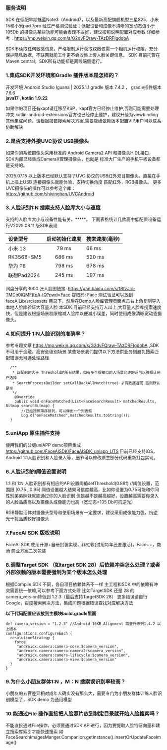 ###  服务说明
   SDK 在低配早期魅蓝Note3（Android7，以及最新高配旗舰机型三星S25，小米15和小米pad 7pro
   经过严格测试验证；低配设备和成像不清晰的宽动态值小于105Db 的摄像头某些功能可能会表现不友好，建议按照说明配置对应参数
   详细参考：https://mp.weixin.qq.com/s/G2dvFQraw-TAzDRFIgdobA
  
   SDK不读取任何敏感信息，严格限制运行获取权限仅需一个相机运行权限，充分保护隐私数据，不联网就能工作更不会收集上传人脸关键信息。
   SDK 目前托管在Maven central，SDK所有功能都是离线端侧运行。

### 1.集成SDK开发环境和Gradle 插件版本是怎样的？
   开发环境 Android Studio Iguana | 2025.1.1
   gradle 版本 7.4.2 ， gradle插件版本 7.6.6  
   **java17 , kotlin 1.9.22**

   如果你的项目还有kapt请迁移至KSP，kapt官方已经停止维护,否则可能需要处理冲突
   kotlin-android-extensions官方也已经停止维护，建议升级为viewbinding
   其他集成问题，请根据报错搜索解决方案,需要降级依赖版本配置VIP用户可以联系协助解决

### 2.是否支持外接UVC协议 USB摄像头
   如果你的系统摄像头采用标准的 Android Camera2 API 和摄像头HIDL接口，SDK内部已经集成CameraX管理摄像头，也就是
   标准大厂生产的手机平板设备都是支持的。
   
   2025.07.15 以上版本已经默认支持了UVC 协议的USB红外双目摄像头，直接在手机上插上USB 连接摄像头就能体验，支持切换角度
   匹配红外，RGB摄像头。 更多UVC摄像头的操作可以参考这个库：https://github.com/shiyinghan/UVCAndroid


### 3.人脸识别1:N 搜索支持人脸库大小与速度
  支持的人脸库大小与设备性能有关，*****。
  下面表格统计几款高中低配置设备运行V2025.08.11 版SDK表现

  | 设备型号         | 启动初始化速度 | 搜索速度(毫秒) |
  |:---------------|:-------:|:---------|
  | 小米 13         |  79 ms  | 66 ms    | 
  | RK3568-SM5     | 686 ms  | 520 ms   | 
  | 华为 P8          | 798 ms  | 678 ms   | 
  | 联想Pad2024      | 245 ms  | 197 ms   |

   网盘分享的3000 张人脸图链接: https://pan.baidu.com/s/1RfzJlc-TMDb0lQMFKpA-tQ?pwd=Face 提取码: Face
   测试验证可以放到faceAILib/src/assets 目录下，然后在Demo人脸库管理页面点击右上角复制导入本地人脸库验证大容量人脸
   本SDK 目前已经支持万人以上,大容量人脸库搜索速度快，但是建议根据场景权限缩减人脸库以便减小误差，同时使用成像清晰宽动态摄像头。
   

### 4.如何提升 1:N人脸识别的准确率？
   参考专题文章 https://mp.weixin.qq.com/s/G2dvFQraw-TAzDRFIgdobA ,SDK不可用于金融，高安全级别场景
   某些场景我们提供以下方法供业务侧避免搜索匹配错误无可选处理路径

   ```
     /**
      * 匹配到的大于 Threshold的所有结果，如有多个很相似的人场景允许的话可以弹框让用户选择
      * SearchProcessBuilder setCallBackAllMatch(true) 才有数据返回 否则默认是空
      */
       @Override
       public void onFaceMatched(List<FaceSearchResult> matchedResults, Bitmap searchBitmap) {
          //已经按照降序排列，可以弹出一个列表框
          Log.d("onFaceMatched",matchedResults.toString());
     }                   
   ```

### 5.uniApp 原生插件支持
   使用我们的公版uniAPP demo项目集成  https://github.com/FaceAISDK/FaceAISDK_uniapp_UTS
   目前已经支持iOS，Android 1:1人脸识别和人脸录入等，细节可以修改原生部分代码重新打包实现。

### 6.人脸识别的阈值设置说明
   1:1 和 1:N 人脸识别都有相应的API设置阈值setThreshold(0.88f) //阈值设置，范围限 [0.75 , 0.95]
   阈值设置越大结果可信度越高，比如你设置为0.75可能和你同性别弟弟妹妹就能通过你的人脸识别
   但是越不是越高越好，设置越高需要你录入的人脸品质高以及摄像头成像能力也高（宽动态>105 Db可抗逆光）

   RGB静默活体对摄像头型号和使用场景有一定要求，建议采用成像能力强，抗逆光干扰品质较好摄像头
   

### 7.FaceAI SDK 版权说明
   FaceAI SDK 使用开源+自研封装实现，非虹软(试用每年还要激活)，Face++，商汤 商业方案二次包装

### 8.调整Target SDK （如target SDK 28）后依赖冲突怎么处理？或者外部依赖的版本需要强制为某个版本怎么处理
   根据Compile SDK 不同，各自项目依赖体系不一样
   主工程和SDK 中的依赖有冲突需要统一依赖,可以参考下面方式处理
   比如TargetSDK 还是 28 的camera_version降低到 1.2.3（最后支持TargetSDK 28）
   更多错误请自行Google，百度搜索解决方法，集成问题根据错误查找对应解决方法

   **以下代码配置应该放到主模块build.gradle里面**
   ```
   def camera_version = "1.2.3" //Android 16KB Alignment 需要升级到1.4.2 以上版本
   configurations.configureEach {
     resolutionStrategy {
       force   
        "androidx.camera:camera-core:$camera_version",
        "androidx.camera:camera-camera2:$camera_version",
        "androidx.camera:camera-lifecycle:$camera_version",
        "androidx.camera:camera-view:$camera_version"
     }
   }
   ```

### 9.为什么小朋友群体1:N ，M：N 搜索误识别率较高？
  小朋友的五官差异相对成年人确实没有那么大，需要专门为小朋友群体训练人脸识别模型了，SDK demo 为通用模型

### 10.能通过File 操作直接把人脸照片放到制定目录就开始人脸搜索吗？

   不能直接通过File操作，必须要通过SDK API进行，因为要提取人脸特征向量和建立搜索库索引才能快速搜索
   如FaceSearchImagesManger.Companion.getInstance().insertOrUpdateFaceImage()





